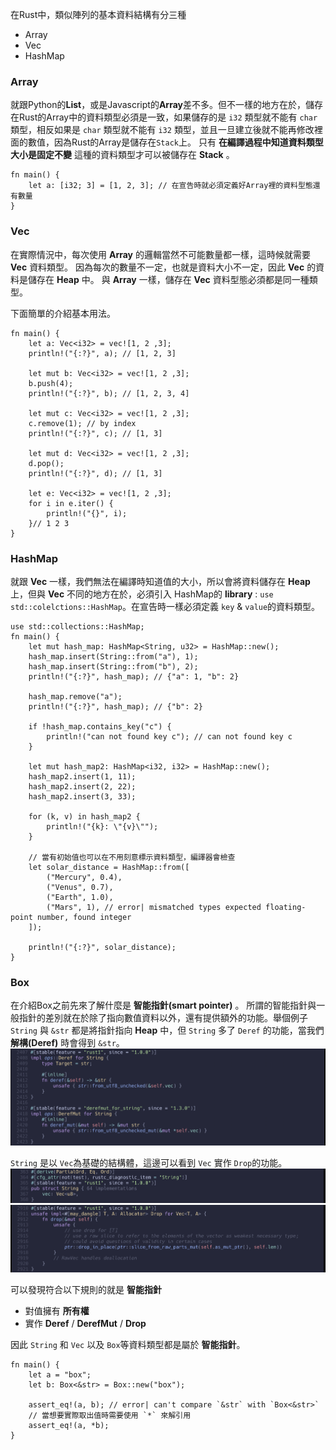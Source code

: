 在Rust中，類似陣列的基本資料結構有分三種

- Array
- Vec
- HashMap


### Array
就跟Python的**List**，或是Javascript的**Array**差不多。但不一樣的地方在於，儲存在Rust的Array中的資料類型必須是一致，如果儲存的是 `i32` 類型就不能有 `char` 類型，相反如果是 `char` 類型就不能有 `i32` 類型，並且一旦建立後就不能再修改裡面的數值，因為Rust的Array是儲存在`Stack`上。
只有 **在編譯過程中知道資料類型大小是固定不變** 這種的資料類型才可以被儲存在 **Stack** 。

```
fn main() {
    let a: [i32; 3] = [1, 2, 3]; // 在宣告時就必須定義好Array裡的資料型態還有數量
}

```

### Vec
在實際情況中，每次使用 **Array** 的邏輯當然不可能數量都一樣，這時候就需要 **Vec** 資料類型。
因為每次的數量不一定，也就是資料大小不一定，因此 **Vec** 的資料是儲存在 **Heap** 中。
與 **Array** 一樣，儲存在 **Vec** 資料型態必須都是同一種類型。

下面簡單的介紹基本用法。
```
fn main() {
    let a: Vec<i32> = vec![1, 2 ,3];
    println!("{:?}", a); // [1, 2, 3]

    let mut b: Vec<i32> = vec![1, 2 ,3];
    b.push(4);
    println!("{:?}", b); // [1, 2, 3, 4]

    let mut c: Vec<i32> = vec![1, 2 ,3];
    c.remove(1); // by index
    println!("{:?}", c); // [1, 3]

    let mut d: Vec<i32> = vec![1, 2 ,3];
    d.pop();
    println!("{:?}", d); // [1, 3]

    let e: Vec<i32> = vec![1, 2 ,3];
    for i in e.iter() {
        println!("{}", i);
    }// 1 2 3
}
```

### HashMap
就跟 **Vec** 一樣，我們無法在編譯時知道值的大小，所以會將資料儲存在 **Heap** 上，但與 **Vec** 不同的地方在於，必須引入 HashMap的 **library** : `use std::colelctions::HashMap`。在宣告時一樣必須定義 `key` & `value`的資料類型。
```
use std::collections::HashMap;
fn main() {
    let mut hash_map: HashMap<String, u32> = HashMap::new();
    hash_map.insert(String::from("a"), 1);
    hash_map.insert(String::from("b"), 2);
    println!("{:?}", hash_map); // {"a": 1, "b": 2}

    hash_map.remove("a");
    println!("{:?}", hash_map); // {"b": 2}

    if !hash_map.contains_key("c") {
        println!("can not found key c"); // can not found key c
    }

    let mut hash_map2: HashMap<i32, i32> = HashMap::new();
    hash_map2.insert(1, 11);
    hash_map2.insert(2, 22);
    hash_map2.insert(3, 33);

    for (k, v) in hash_map2 {
        println!("{k}: \"{v}\"");
    }

    // 當有初始值也可以在不用刻意標示資料類型，編譯器會檢查
    let solar_distance = HashMap::from([
        ("Mercury", 0.4),
        ("Venus", 0.7),
        ("Earth", 1.0),
        ("Mars", 1), // error| mismatched types expected floating-point number, found integer
    ]);

    println!("{:?}", solar_distance);
}

```


### Box
在介紹Box之前先來了解什麼是 **智能指針(smart pointer)** 。
所謂的智能指針與一般指針的差別就在於除了指向數值資料以外，還有提供額外的功能。舉個例子 `String` 與 `&str` 都是將指針指向 **Heap** 中，但 `String` 多了 `Deref` 的功能，當我們 **解構(Deref)** 時會得到 `&str`。
![data_structure-1.png](./images/data_structure/data_structure-1.png)

`String` 是以 `Vec`為基礎的結構體，這邊可以看到 `Vec` 實作 `Drop`的功能。 
![data_structure-2.png](./images/data_structure/data_structure-2.png)
![data_structure-3.png](./images/data_structure/data_structure-3.png)

可以發現符合以下規則的就是 **智能指針**
 - 對值擁有 **所有權**
 - 實作 **Deref** / **DerefMut** / **Drop**

因此 `String` 和 `Vec` 以及 `Box`等資料類型都是屬於 **智能指針**。

```
fn main() {
    let a = "box";
    let b: Box<&str> = Box::new("box");

    assert_eq!(a, b); // error| can't compare `&str` with `Box<&str>`
    // 當想要實際取出值時需要使用 `*` 來解引用
    assert_eq!(a, *b);
}
```
